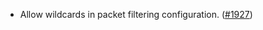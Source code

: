 - Allow wildcards in packet filtering configuration.
  ([#1927](https://github.com/informalsystems/ibc-rs/issues/1927))